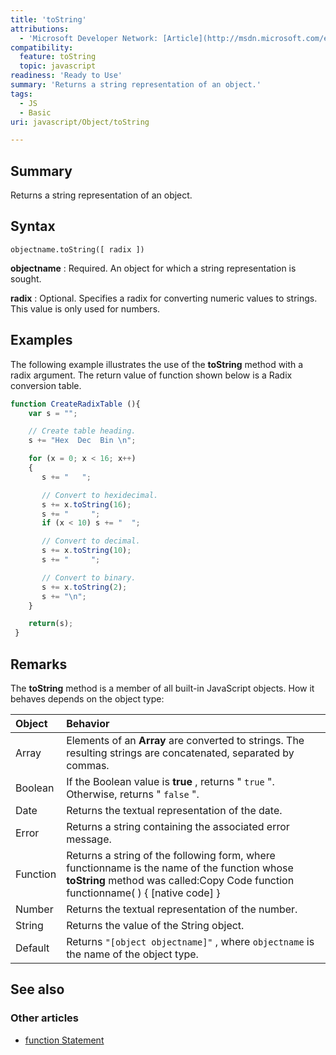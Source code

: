 ```yaml
---
title: 'toString'
attributions:
  - 'Microsoft Developer Network: [Article](http://msdn.microsoft.com/en-us/library/ie/k6xhc6yc(v=vs.94).aspx)'
compatibility:
  feature: toString
  topic: javascript
readiness: 'Ready to Use'
summary: 'Returns a string representation of an object.'
tags:
  - JS
  - Basic
uri: javascript/Object/toString

---
```

## Summary

Returns a string representation of an object.

## Syntax

    objectname.toString([ radix ])

**objectname**
:   Required. An object for which a string representation is sought.

**radix**
:   Optional. Specifies a radix for converting numeric values to strings. This value is only used for numbers.

## Examples

The following example illustrates the use of the **toString** method with a radix argument. The return value of function shown below is a Radix conversion table.

``` js
function CreateRadixTable (){
    var s = "";

    // Create table heading.
    s += "Hex  Dec  Bin \n";

    for (x = 0; x < 16; x++)
    {
       s += "   ";

       // Convert to hexidecimal.
       s += x.toString(16);
       s += "     ";
       if (x < 10) s += "  ";

       // Convert to decimal.
       s += x.toString(10);
       s += "     ";

       // Convert to binary.
       s += x.toString(2);
       s += "\n";
    }

    return(s);
 }
```

## Remarks

The **toString** method is a member of all built-in JavaScript objects. How it behaves depends on the object type:

|Object|Behavior|
|:-----|:-------|
|Array|Elements of an **Array** are converted to strings. The resulting strings are concatenated, separated by commas.|
|Boolean|If the Boolean value is **true** , returns " `true` ". Otherwise, returns " `false` ".|
|Date|Returns the textual representation of the date.|
|Error|Returns a string containing the associated error message.|
|Function|Returns a string of the following form, where functionname is the name of the function whose **toString** method was called:Copy Code function functionname( ) { [native code] }|
|Number|Returns the textual representation of the number.|
|String|Returns the value of the String object.|
|Default|Returns `"[object objectname]"` , where `objectname` is the name of the object type.|

## See also

### Other articles

-   [function Statement](/javascript/statements/function)

